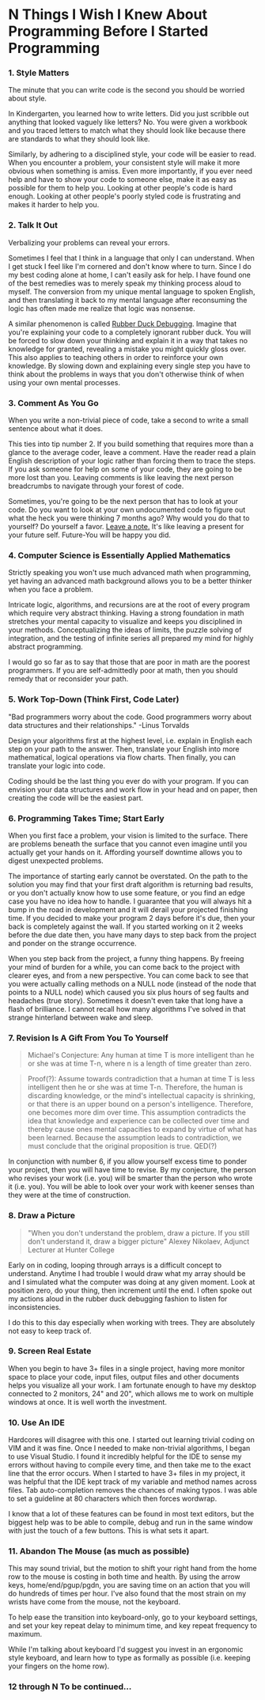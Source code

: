 # N Things I Wish I Knew About Programming Before I Started Programming

### 1. Style Matters
The minute that you can write code is the second you should be worried about style.

In Kindergarten, you learned how to write letters. Did you just scribble out anything that looked vaguely like letters? No. You were given a workbook and you traced letters to match what they should look like because there are standards to what they should look like.

Similarly, by adhering to a disciplined style, your code will be easier to read. When you encounter a problem, your consistent style will make it more obvious when something is amiss. Even more importantly, if you ever need help and have to show your code to someone else, make it as easy as possible for them to help you. Looking at other people's code is hard enough. Looking at other people's poorly styled code is frustrating and makes it harder to help you.

### 2. Talk It Out
Verbalizing your problems can reveal your errors.

Sometimes I feel that I think in a language that only I can understand. When I get stuck I feel like I'm cornered and don't know where to turn. Since I do my best coding alone at home, I can't easily ask for help. I have found one of the best remedies was to merely speak my thinking process aloud to myself. The conversion from my unique mental language to spoken English, and then translating it back to my mental language after reconsuming the logic has often made me realize that logic was nonsense.

A similar phenomenon is called [Rubber Duck Debugging](http://pressupinc.com/blog/2014/06/psychology-underlying-power-rubber-duck-debugging/). Imagine that you're explaining your code to a completely ignorant rubber duck. You will be forced to slow down your thinking and explain it in a way that takes no knowledge for granted, revealing a mistake you might quickly gloss over. This also applies to teaching others in order to reinforce your own knowledge. By slowing down and explaining every single step you have to think about the problems in ways that you don't otherwise think of when using your own mental processes.

### 3. Comment As You Go
When you write a non-trivial piece of code, take a second to write a small sentence about what it does.

This ties into tip number 2. If you build something that requires more than a glance to the average coder, leave a comment. Have the reader read a plain English description of your logic rather than forcing them to trace the steps. If you ask someone for help on some of your code, they are going to be more lost than you. Leaving comments is like leaving the next person breadcrumbs to navigate through your forest of code.

Sometimes, you're going to be the next person that has to look at your code. Do you want to look at your own undocumented code to figure out what the heck you were thinking 7 months ago? Why would you do that to yourself? Do yourself a favor. [Leave a note.](http://media1.mic.com/site/article-items/2739/1_gif.gif) It's like leaving a present for your future self. Future-You will be happy you did.

### 4. Computer Science is Essentially Applied Mathematics
Strictly speaking you won't use much advanced math when programming, yet having an advanced math background allows you to be a better thinker when you face a problem.

Intricate logic, algorithms, and recursions are at the root of every program which require very abstract thinking. Having a strong foundation in math stretches your mental capacity to visualize and keeps you disciplined in your methods. Conceptualizing the ideas of limits, the puzzle solving of integration, and the testing of infinite series all prepared my mind for highly abstract programming.

I would go so far as to say that those that are poor in math are the poorest programmers. If you are self-admittedly poor at math, then you should remedy that or reconsider your path.

### 5. Work Top-Down (Think First, Code Later)
"Bad programmers worry about the code. Good programmers worry about data structures and their relationships." -Linus Torvalds

Design your algorithms first at the highest level, i.e. explain in English each step on your path to the answer. Then, translate your English into more mathematical, logical operations via flow charts. Then finally, you can translate your logic into code.

Coding should be the last thing you ever do with your program. If you can envision your data structures and work flow in your head and on paper, then creating the code will be the easiest part. 

### 6. Programming Takes Time; Start Early
When you first face a problem, your vision is limited to the surface. There are problems beneath the surface that you cannot even imagine until you actually get your hands on it. Affording yourself downtime allows you to digest unexpected problems.

The importance of starting early cannot be overstated. On the path to the solution you may find that your first draft algorithm is returning bad results, or you don't actually know how to use some feature, or you find an edge case you have no idea how to handle. I guarantee that you will always hit a bump in the road in development and it will derail your projected finishing time. If you decided to make your program 2 days before it's due, then your back is completely against the wall. If you started working on it 2 weeks before the due date then, you have many days to step back from the project and ponder on the strange occurrence.

When you step back from the project, a funny thing happens. By freeing your mind of burden for a while, you can come back to the project with clearer eyes, and from a new perspective. You can come back to see that you were actually calling methods on a NULL node (instead of the node that points to a NULL node) which caused you six plus hours of seg faults and headaches (true story). Sometimes it doesn't even take that long have a flash of brilliance. I cannot recall how many algorithms I've solved in that strange hinterland between wake and sleep.

### 7. Revision Is A Gift From You To Yourself
> Michael's Conjecture: Any human at time T is more intelligent than he or she was at time T-n, where n is a length of time greater than zero.

> Proof(?): Assume towards contradiction that a human at time T is less intelligent then he or she was at time T-n. Therefore, the human is discarding knowledge, or the mind's intellectual capacity is shrinking, or that there is an upper bound on a person's intelligence. Therefore, one becomes more dim over time. This assumption contradicts the idea that knowledge and experience can be collected over time and thereby cause ones mental capacities to expand by virtue of what has been learned. Because the assumption leads to contradiction, we must conclude that the original proposition is true. QED(?)

In conjunction with number 6, if you allow yourself excess time to ponder your project, then you will have time to revise. By my conjecture, the person who revises your work (i.e. you) will be smarter than the person who wrote it (i.e. you). You will be able to look over your work with keener senses than they were at the time of construction.

### 8. Draw a Picture
> "When you don't understand the problem, draw a picture. If you still don't understand it, draw a bigger picture"
> Alexey Nikolaev, Adjunct Lecturer at Hunter College

Early on in coding, looping through arrays is a difficult concept to understand. Anytime I had trouble I would draw what my array should be and I simulated what the computer was doing at any given moment. Look at position zero, do your thing, then increment until the end. I often spoke out my actions aloud in the rubber duck debugging fashion to listen for inconsistencies.

I do this to this day especially when working with trees. They are absolutely not easy to keep track of.
### 9. Screen Real Estate
When you begin to have 3+ files in a single project, having more monitor space to place your code, input files, output files and other documents helps you visualize all your work. I am fortunate enough to have my desktop connected to 2 monitors, 24" and 20", which allows me to work on multiple windows at once. It is well worth the investment.
### 10. Use An IDE
Hardcores will disagree with this one. I started out learning trivial coding on VIM and it was fine. Once I needed to make non-trivial algorithms, I began to use Visual Studio. I found it incredibly helpful for the IDE to sense my errors without having to compile every time, and then take me to the exact line that the error occurs. When I started to have 3+ files in my project, it was helpful that the IDE kept track of my variable and method names across files. Tab auto-completion removes the chances of making typos. I was able to set a guideline at 80 characters which then forces wordwrap.

I know that a lot of these features can be found in most text editors, but the biggest help was to be able to compile, debug and run in the same window with just the touch of a few buttons. This is what sets it apart.
### 11. Abandon The Mouse (as much as possible)
This may sound trivial, but the motion to shift your right hand from the home row to the mouse is costing in both time and health. By using the arrow keys, home/end/pgup/pgdn, you are saving time on an action that you will do hundreds of times per hour. I've also found that the most strain on my wrists have come from the mouse, not the keyboard.

To help ease the transition into keyboard-only, go to your keyboard settings, and set your key repeat delay to minimum time, and key repeat frequency to maximum.

While I'm talking about keyboard I'd suggest you invest in an ergonomic style keyboard, and learn how to type as formally as possible (i.e. keeping your fingers on the home row).

### 12 through N To be continued...
